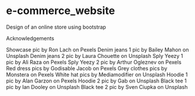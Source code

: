 # e-commerce_website
Design of an online store using bootstrap

Acknowledgements

Showcase pic by Ron Lach on Pexels
Denim jeans 1 pic by Bailey Mahon on Unsplash
Denim jeans 2 pic by Laura Chouette on Unsplash
Sply Yeezy 1 pic by Ali Raza on Pexels
Sply Yeezy 2 pic by Arthur Ogleznev on Pexels
Red dress pics by Godisable Jacob on Pexels
Grey clothes pics by Monstera on Pexels
White hat pics by Mediamodifier on Unsplash
Hoodie 1 pic by Alan Garzon on Pexels
Hoodie 2 pic by Gab on Unsplash
Black tee 1 pic by Ian Dooley on Unsplash
Black tee 2 pic by Sven Ciupka on Unsplash